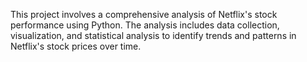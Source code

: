 This project involves a comprehensive analysis of Netflix's stock performance using Python. The analysis includes data collection, visualization, and statistical analysis to identify trends and patterns in Netflix's stock prices over time.
